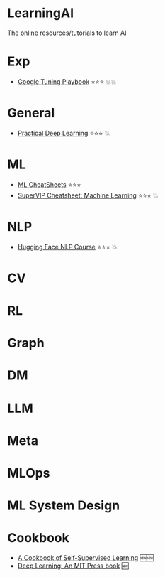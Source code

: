 # LearningAI
The online resources/tutorials to learn AI

# Exp
* [Google Tuning Playbook](https://github.com/google-research/tuning_playbook) ⭐⭐⭐  💥💥

# General
* [Practical Deep Learning](https://course.fast.ai/) ⭐⭐⭐  💥

# ML
* [ML CheatSheets](https://sites.google.com/view/datascience-cheat-sheets/) ⭐⭐⭐
* [SuperVIP Cheatsheet: Machine Learning](https://sgfin.github.io/files/cheatsheets/cs229_2018_cheatsheet.pdf) ⭐⭐⭐  💥

# NLP
* [Hugging Face NLP Course](https://huggingface.co/learn/nlp-course/) ⭐⭐⭐  💥

# CV

# RL

# Graph

# DM

# LLM

# Meta

# MLOps

# ML System Design

# Cookbook
* [A Cookbook of Self-Supervised Learning](https://arxiv.org/pdf/2304.12210.pdf) 🆕🆕
* [Deep Learning: An MIT Press book](https://www.deeplearningbook.org/) 🆕
